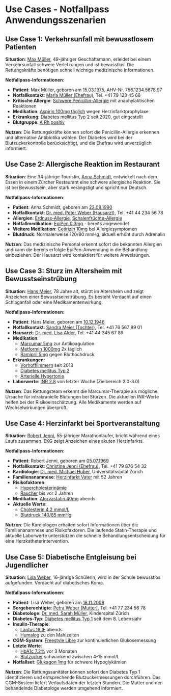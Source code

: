 # Use Cases - Notfallpass Anwendungsszenarien

## Use Case 1: Verkehrsunfall mit bewusstlosem Patienten

**Situation**: [Max Müller](Patient-PatientMaxMueller.html), 49-jähriger Geschäftsmann, erleidet bei einem Verkehrsunfall schwere Verletzungen und ist bewusstlos. Die Rettungskräfte benötigen schnell wichtige medizinische Informationen.

**Notfallpass-Informationen**:
- **Patient**: Max Müller, geboren am [15.03.1975](Patient-PatientMaxMueller.html), AHV-Nr. 756.1234.5678.97
- **Notfallkontakt**: [Maria Müller (Ehefrau)](RelatedPerson-EmergencyContactMaria.html), Tel. +41 79 123 45 68
- **Kritische Allergie**: [Schwere Penicillin-Allergie](AllergyIntolerance-AllergyPenicillin.html) mit anaphylaktischen Reaktionen
- **Medikation**: [Aspirin 100mg täglich](MedicationStatement-MedicationAspirin.html) wegen Herzinfarktprophylaxe
- **Erkrankung**: [Diabetes mellitus Typ 2](Condition-ConditionDiabetes.html) seit 2020, gut eingestellt
- **Blutgruppe**: [A Rh positiv](Observation-ObservationBloodType.html)

**Nutzen**: Die Rettungskräfte können sofort die Penicillin-Allergie erkennen und alternative Antibiotika wählen. Der Diabetes wird bei der Blutzuckerkontrolle berücksichtigt, und die Ehefrau wird unverzüglich informiert.

## Use Case 2: Allergische Reaktion im Restaurant

**Situation**: Eine 34-jährige Touristin, [Anna Schmidt](Patient-PatientAnnaSchmidt.html), entwickelt nach dem Essen in einem Zürcher Restaurant eine schwere allergische Reaktion. Sie ist bei Bewusstsein, aber stark verängstigt und spricht nur Deutsch.

**Notfallpass-Informationen**:
- **Patient**: Anna Schmidt, geboren am [22.08.1990](Patient-PatientAnnaSchmidt.html)
- **Notfallkontakt**: [Dr. med. Peter Weber (Hausarzt)](RelatedPerson-EmergencyContactDrWeber.html), Tel. +41 44 234 56 78
- **Allergien**: [Erdnuss-Allergie](AllergyIntolerance-AllergyErdnuss.html), [Schalenfrüchte-Allergie](AllergyIntolerance-AllergySchalenfrüchte.html)
- **Notfallmedikation**: [EpiPen 0.3mg](MedicationStatement-MedicationEpiPen.html) - bereits angewendet
- **Weitere Medikation**: [Cetirizin 10mg](MedicationStatement-MedicationCetirizin.html) bei Allergiesymptomen
- **Blutdruck**: Normalerweise 120/80 mmHg, aktuell erhöht durch Adrenalin

**Nutzen**: Das medizinische Personal erkennt sofort die bekannten Allergien und kann die bereits erfolgte EpiPen-Anwendung in die Behandlung einbeziehen. Der Hausarzt wird kontaktiert für weitere Anweisungen.

## Use Case 3: Sturz im Altersheim mit Bewusstseinstrübung

**Situation**: [Hans Meier](Patient-PatientHansMeier.html), 78 Jahre alt, stürzt im Altersheim und zeigt Anzeichen einer Bewusstseinstrübung. Es besteht Verdacht auf einen Schlaganfall oder eine Medikamentenwirkung.

**Notfallpass-Informationen**:
- **Patient**: Hans Meier, geboren am [10.12.1946](Patient-PatientHansMeier.html)
- **Notfallkontakt**: [Sandra Meier (Tochter)](RelatedPerson-EmergencyContactSandra.html), Tel. +41 76 567 89 01
- **Hausarzt**: [Dr. med. Lisa Alder](Practitioner-PractitionerDrAlder.html), Tel. +41 44 345 67 89
- **Medikation**: 
  - [Marcumar 5mg](MedicationStatement-MedicationMarcumar.html) zur Antikoagulation
  - [Metformin 1000mg](MedicationStatement-MedicationMetformin.html) 2x täglich
  - [Ramipril 5mg](MedicationStatement-MedicationRamipril.html) gegen Bluthochdruck
- **Erkrankungen**: 
  - [Vorhofflimmern](Condition-ConditionVorhofflimmern.html) seit 2018
  - [Diabetes mellitus Typ 2](Condition-ConditionDiabetesHans.html)
  - [Arterielle Hypertonie](Condition-ConditionHypertonie.html)
- **Laborwerte**: [INR 2.8](Observation-ObservationINR.html) von letzter Woche (Zielbereich 2.0-3.0)

**Nutzen**: Das Rettungsteam erkennt die Marcumar-Therapie als mögliche Ursache für intrakranielle Blutungen bei Stürzen. Die aktuellen INR-Werte helfen bei der Risikoeinschätzung. Alle Medikamente werden auf Wechselwirkungen überprüft.

## Use Case 4: Herzinfarkt bei Sportveranstaltung

**Situation**: [Robert Jenni](Patient-PatientRobertJenni.html), 55-jähriger Marathonläufer, bricht während eines Laufs zusammen. EKG zeigt Anzeichen eines akuten Herzinfarkts.

**Notfallpass-Informationen**:
- **Patient**: Robert Jenni, geboren am [05.07.1969](Patient-PatientRobertJenni.html)
- **Notfallkontakt**: [Christine Jenni (Ehefrau)](RelatedPerson-EmergencyContactChristine.html), Tel. +41 79 876 54 32
- **Kardiologie**: [Dr. med. Michael Huber](Practitioner-PractitionerDrHuber.html), Universitätsspital Zürich
- **Familienanamnese**: [Herzinfarkt Vater](FamilyMemberHistory-HeartAttackFather.html) mit 52 Jahren
- **Risikofaktoren**: 
  - [Hypercholesterinämie](Condition-ConditionHypercholesterinaemie.html)
  - [Raucher](Observation-ObservationSmoking.html) bis vor 2 Jahren
- **Medikation**: [Atorvastatin 40mg](MedicationStatement-MedicationAtorvastatin.html) abends
- **Aktuelle Werte**: 
  - [Cholesterin 4.2 mmol/L](Observation-ObservationCholesterol.html)
  - [Blutdruck 140/85 mmHg](Observation-ObservationBloodPressure.html)

**Nutzen**: Die Kardiologen erhalten sofort Informationen über die Familienanamnese und Risikofaktoren. Die laufende Statin-Therapie und aktuelle Laborwerte unterstützen die schnelle Behandlungsentscheidung für eine Herzkatheterintervention.

## Use Case 5: Diabetische Entgleisung bei Jugendlicher

**Situation**: [Lisa Weber](Patient-PatientLisaWeber.html), 16-jährige Schülerin, wird in der Schule bewusstlos aufgefunden. Verdacht auf diabetisches Koma.

**Notfallpass-Informationen**:
- **Patient**: Lisa Weber, geboren am [18.11.2008](Patient-PatientLisaWeber.html)
- **Sorgeberechtigte**: [Petra Weber (Mutter)](RelatedPerson-EmergencyContactPetra.html), Tel. +41 77 234 56 78
- **Diabetologe**: [Dr. med. Sarah Müller](Practitioner-PractitionerDrSarahMueller.html), Kinderspital Zürich
- **Diabetes-Typ**: [Diabetes mellitus Typ 1](Condition-ConditionDiabetesTyp1.html) seit dem 8. Lebensjahr
- **Insulin-Therapie**: 
  - [Lantus 18 IE](MedicationStatement-MedicationLantus.html) abends
  - [Humalog](MedicationStatement-MedicationHumalog.html) zu den Mahlzeiten
- **CGM-System**: [Freestyle Libre](Device-DeviceFreestyleLibre.html) zur kontinuierlichen Glukosemessung
- **Letzte Werte**: 
  - [HbA1c 7.2%](Observation-ObservationHbA1c.html) vor 3 Monaten
  - [Blutzucker](Observation-ObservationBloodGlucose.html) schwankend zwischen 4-15 mmol/L
- **Notfallset**: [Glukagon 1mg](MedicationStatement-MedicationGlukagon.html) für schwere Hypoglykämien

**Nutzen**: Die Rettungssanitäter können sofort den Diabetes Typ 1 identifizieren und entsprechende Blutzuckermessungen durchführen. Das CGM-System liefert Verlaufsdaten der letzten Stunden. Die Mutter und der behandelnde Diabetologe werden umgehend informiert.

